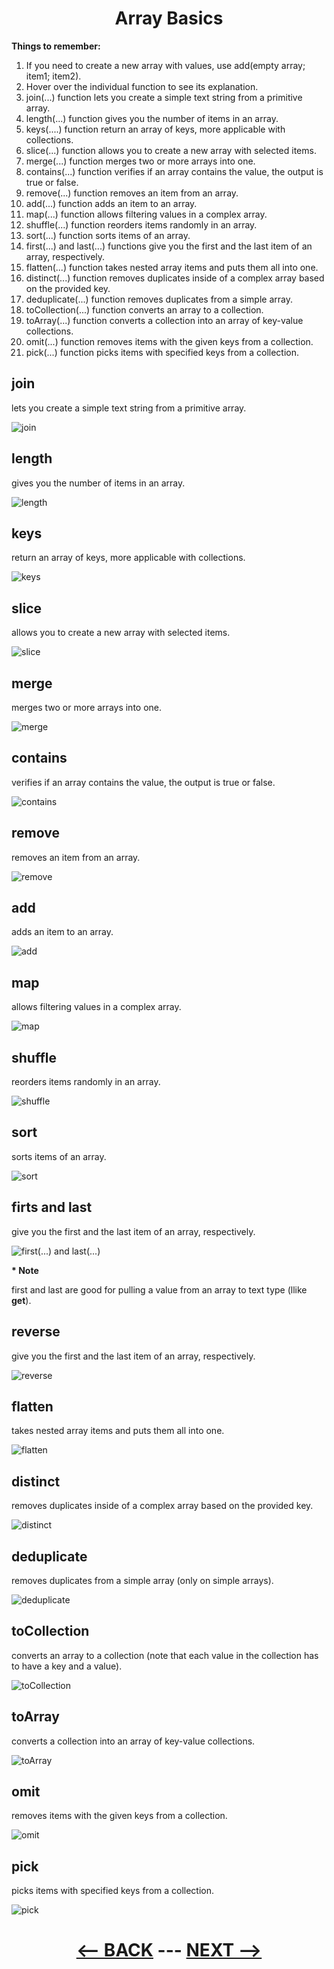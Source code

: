 <div align="center">

# Array Basics 
</div>

__Things to remember:__

1. If you need to create a new array with values, use add(empty array; item1; item2).
2. Hover over the individual function to see its explanation.
3. join(...) function lets you create a simple text string from a primitive array.
4. length(...) function gives you the number of items in an array.
5. keys(....) function return an array of keys, more applicable with collections.
6. slice(...) function allows you to create a new array with selected items.
7. merge(...) function merges two or more arrays into one.
8. contains(...) function verifies if an array contains the value, the output is true or false.
9. remove(...) function removes an item from an array.
10. add(...) function adds an item to an array.
11. map(...) function allows filtering values in a complex array.
12. shuffle(...) function reorders items randomly in an array.
13. sort(...) function sorts items of an array.
14. first(...) and last(...) functions give you the first and the last item of an array, respectively.
15. flatten(...) function takes nested array items and puts them all into one.
16. distinct(...) function removes duplicates inside of a complex array based on the provided key.
17. deduplicate(...) function removes duplicates from a simple array.
18. toCollection(...) function converts an array to a collection.
19. toArray(...) function converts a collection into an array of key-value collections.
20. omit(...) function removes items with the given keys from a collection.
21. pick(...) function picks items with specified keys from a collection.



## join

lets you create a simple text string from a primitive array.

![join](pic/l3arrayfunctionjoin.gif)


## length

gives you the number of items in an array.

![length](pic/l3arrayfunctionlength.gif)

## keys

return an array of keys, more applicable with collections.

![keys](pic/l3arrayfunctionkeys.gif)

## slice

allows you to create a new array with selected items.

![slice](pic/l3arrayfunctionslice.gif)

## merge

 merges two or more arrays into one.

![merge](pic/l3arrayfunctionmerge.gif)

## contains

verifies if an array contains the value, the output is true or false.

![contains](pic/l3arrayfunctioncontains.gif)


## remove

removes an item from an array.

![remove](pic/l3arrayfunctionremove.gif)

## add

adds an item to an array.

![add](pic/l3arrayfunctionadd.gif)


## map

allows filtering values in a complex array.

![map](pic/l3arrayfunctionmap.gif)

## shuffle

reorders items randomly in an array.

![shuffle](pic/l3arrayfunctionshuffle.gif)

## sort

sorts items of an array.

![sort](pic/l3arrayfunctionsort.gif)

## firts and last

give you the first and the last item of an array, respectively.

![first(...) and last(...)](pic/l3arrayfunctionfirst.gif)


__* Note__

first and last are good for pulling a value from an array to text type (llike __get__).

## reverse

give you the first and the last item of an array, respectively.

![reverse](pic/l3arrayfunctionreverse.gif)


## flatten

takes nested array items and puts them all into one.

![flatten](pic/l3arrayfunctionflatten.gif)

## distinct

removes duplicates inside of a complex array based on the provided key.

![distinct](pic/l3arrayfunctiondistinct.gif)

## deduplicate

removes duplicates from a simple array (only on simple arrays).

![deduplicate](pic/l3arrayfunctiondeduplicate.gif)

## toCollection

converts an array to a collection (note that each value in the collection has to have a key and a value).

![toCollection](pic/l3arrayfunctiontocollection.gif)

## toArray

converts a collection into an array of key-value collections.

![toArray](pic/l3arrayfunctiontoarrsy.gif)

## omit

removes items with the given keys from a collection.

![omit](pic/l3arrayfunctionomit.gif)

## pick

picks items with specified keys from a collection.

![pick](pic/l3arrayfunctionpick.gif)



<div align="center">
  
# [<-- BACK](l3arraybasics.md) --- [NEXT -->](l3arraygetmap.md)
</div>
